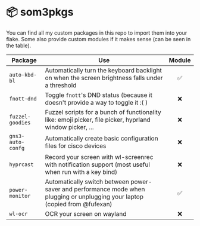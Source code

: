 # 📦 som3pkgs

You can find all my custom packages in this repo to import them into your flake.
Some also provide custom modules if it makes sense (can be seen in the table).

| Package           | Use                                                                                                                          | Module |
| ----------------- | ---------------------------------------------------------------------------------------------------------------------------- | :----: |
| `auto-kbd-bl`     | Automatically turn the keyboard backlight on when the screen brightness falls under a threshold                              |   ✅   |
| `fnott-dnd`       | Toggle `fnott`'s DND status (because it doesn't provide a way to toggle it :( )                                              |   ❌   |
| `fuzzel-goodies`  | Fuzzel scripts for a bunch of functionality like: emoji picker, file picker, hyprland window picker, ...                     |   ❌   |
| `gns3-auto-confg` | Automatically create basic configuration files for cisco devices                                                             |   ❌   |
| `hyprcast`        | Record your screen with wl-screenrec with notification support (most useful when run with a key bind)                        |   ❌   |
| `power-monitor`   | Automatically switch between power-saver and performance mode when plugging or unplugging your laptop (copied from @fufexan) |   ✅   |
| `wl-ocr`          | OCR your screen on wayland                                                                                                   |   ❌   |
